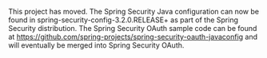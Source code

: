 This project has moved. The Spring Security Java configuration can now be found in spring-security-config-3.2.0.RELEASE+ as part of the Spring Security distribution. The Spring Security OAuth sample code can be found at https://github.com/spring-projects/spring-security-oauth-javaconfig and will eventually be merged into Spring Security OAuth.
